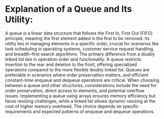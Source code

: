 # Explanation of a Queue and Its Utility:
A queue is a linear data structure that follows the First In, First Out (FIFO) principle, meaning the first element added is the first to be removed. Its utility lies in managing elements in a specific order, crucial for scenarios like task scheduling in operating systems, customer service request handling, and breadth-first search algorithms. The primary difference from a doubly linked list lies in operation order and functionality. A queue restricts insertion to the rear and deletion to the front, offering specialized operations compared to the more flexible doubly linked list. Queues are preferable in scenarios where order preservation matters, and efficient constant-time enqueue and dequeue operations are critical. When choosing between a queue and other structures, considerations include the need for order preservation, direct access to elements, and potential overflow issues. Implementing a queue using arrays ensures memory efficiency but faces resizing challenges, while a linked list allows dynamic resizing at the cost of higher memory overhead. The choice depends on specific requirements and expected patterns of enqueue and dequeue operations.



  
